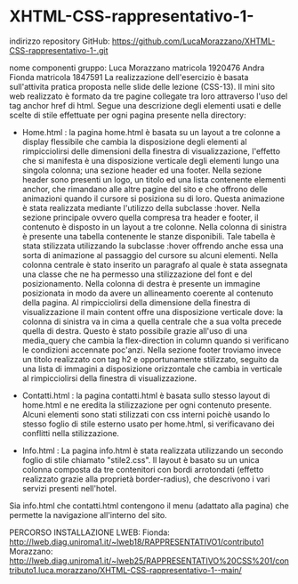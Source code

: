 # XHTML-CSS-rappresentativo-1-

indirizzo repository GitHub: https://github.com/LucaMorazzano/XHTML-CSS-rappresentativo-1-.git

nome componenti gruppo: Luca Morazzano 	matricola 1920476
		        Andra Fionda 	matricola 1847591
La realizzazione dell'esercizio è basata sull'attivita pratica proposta nelle slide delle lezione (CSS-13). 
Il mini sito web realizzato è formato da tre pagine collegate tra loro attraverso l'uso del tag anchor href di html.
Segue una descrizione degli elementi usati e delle scelte di stile effettuate per ogni pagina presente nella directory:

- Home.html : la pagina home.html è basata su un layout a tre colonne a display flessibile che cambia
la disposizione degli elementi al rimpicciolirsi delle dimensioni della finestra di visualizzazione, l'effetto che si manifesta è una disposizione verticale degli elementi lungo una singola colonna;
una sezione header ed una footer. 
Nella sezione header sono presenti un logo, un titolo ed una lista contenente elementi anchor, che rimandano alle altre pagine del sito e che offrono delle animazioni quando il cursore si posiziona su di loro.
Questa animazione è stata realizzata mediante l'utilizzo della subclasse :hover.
Nella sezione principale ovvero quella compresa tra header e footer, il contenuto è disposto in un layout a tre colonne.
Nella colonna di sinistra è presente una tabella contenente le stanze disponibili. Tale tabella è stata stilizzata utilizzando la subclasse :hover
offrendo anche essa una sorta di animazione al passaggio del cursore su alcuni elementi.
Nella colonna centrale è stato inserito un paragrafo al quale è stata assegnata una classe che ne ha permesso una stilizzazione del font e del posizionamento.
Nella colonna di destra è presente un immagine posizionata in modo da avere un allineamento coerente al contenuto della pagina.
Al rimpicciolirsi della dimensione della finestra di visualizzazione il main content offre una disposizione verticale dove:
la colonna di sinistra va in cima a quella centrale che a sua volta precede quella di destra. Questo è stato possibile grazie all'uso
di una media_query che cambia la flex-direction in column quando si verificano le condizioni accennate poc'anzi.
Nella sezione footer troviamo invece un titolo realizzato con tag h2 e opportunamente stilizzato, seguito da una lista di immagini
a disposizione orizzontale che cambia in verticale al rimpicciolirsi della finestra di visualizzazione.

- Contatti.html : la pagina contatti.html è basata sullo stesso layout di home.html e ne eredita la stilizzazione per ogni contenuto presente.
Alcuni elementi sono stati stilizzati con css interni poichè usando lo stesso foglio di stile esterno usato per home.html, si verificavano
dei conflitti nella stilizzazione.

- Info.html : La pagina info.html è stata realizzata utilizzando un secondo foglio di stile chiamato "stile2.css". Il layout è basato
su un unica colonna composta da tre contenitori con bordi arrotondati (effetto realizzato grazie alla proprietà border-radius), che descrivono
i vari servizi presenti nell'hotel.

Sia info.html che contatti.html contengono il menu (adattato alla pagina) che permette la navigazione all'interno del sito.



PERCORSO INSTALLAZIONE LWEB:
Fionda: http://lweb.diag.uniroma1.it/~lweb18/RAPPRESENTATIVO1/contributo1
Morazzano: http://lweb.diag.uniroma1.it/~lweb25/RAPPRESENTATIVO%20CSS%201/contributo1.luca.morazzano/XHTML-CSS-rappresentativo-1--main/
